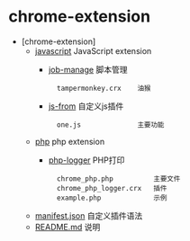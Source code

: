 # chrome-extension

- [chrome-extension]
  - [javascript](#javascript) JavaScript extension 
    - [job-manage](#job-manage) 脚本管理
            
            tampermonkey.crx    油猴
            
    - [js-from](#js-from) 自定义js插件
        
            one.js              主要功能
        
  - [php](/tree/master/php) php extension
    - [php-logger](#php-logger)      PHP打印
        
            chrome_php.php          主要文件
            chrome_php_logger.crx   插件
            example.php             示例
  - [manifest.json](#manifest)  自定义插件语法
  - [README.md](#README)  说明
 
             
